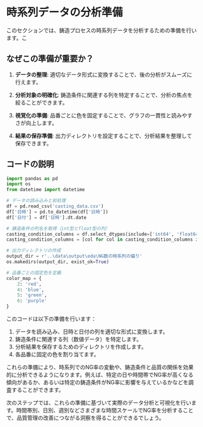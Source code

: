 # 時系列データの分析準備

このセクションでは、鋳造プロセスの時系列データを分析するための準備を行います。こ

## なぜこの準備が重要か？

1. **データの整理**: 
   適切なデータ形式に変換することで、後の分析がスムーズに行えます。

2. **分析対象の明確化**: 
   鋳造条件に関連する列を特定することで、分析の焦点を絞ることができます。

3. **視覚化の準備**: 
   品番ごとに色を固定することで、グラフの一貫性と読みやすさが向上します。

4. **結果の保存準備**: 
   出力ディレクトリを設定することで、分析結果を整理して保存できます。

## コードの説明

```python
import pandas as pd
import os
from datetime import datetime

# データの読み込みと前処理
df = pd.read_csv('casting_data.csv')
df['日時'] = pd.to_datetime(df['日時'])
df['日付'] = df['日時'].dt.date

# 鋳造条件の列名を取得（int型とfloat型の列）
casting_condition_columns = df.select_dtypes(include=['int64', 'float64']).columns.tolist()
casting_condition_columns = [col for col in casting_condition_columns if col != '目的変数']

# 出力ディレクトリの作成
output_dir = r'..\data\output\eda\NG数の時系列の偏り'
os.makedirs(output_dir, exist_ok=True)

# 品番ごとの固定色を定義
color_map = {
    2: 'red',
    4: 'blue',
    5: 'green',
    6: 'purple'
}
```

このコードは以下の準備を行います：

1. データを読み込み、日時と日付の列を適切な形式に変換します。
2. 鋳造条件に関連する列（数値データ）を特定します。
3. 分析結果を保存するためのディレクトリを作成します。
4. 各品番に固定の色を割り当てます。

これらの準備により、時系列でのNG率の変動や、鋳造条件と品質の関係を効果的に分析できるようになります。例えば、特定の日や時間帯でNG率が高くなる傾向があるか、あるいは特定の鋳造条件がNG率に影響を与えているかなどを調査することができます。

次のステップでは、これらの準備に基づいて実際のデータ分析と可視化を行います。時間帯別、日別、週別などさまざまな時間スケールでNG率を分析することで、品質管理の改善につながる洞察を得ることができるでしょう。
